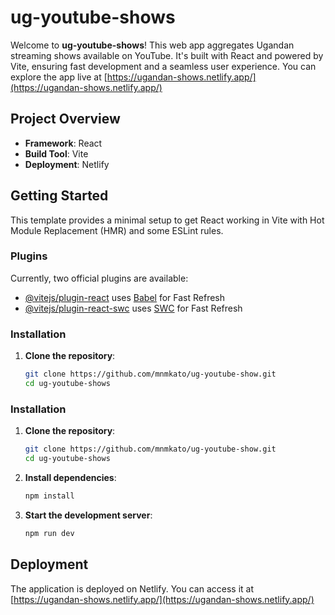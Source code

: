 # ug-youtube-shows

Welcome to **ug-youtube-shows**! This web app aggregates Ugandan streaming shows available on YouTube. It's built with React and powered by Vite, ensuring fast development and a seamless user experience. You can explore the app live at [https://ugandan-shows.netlify.app/](https://ugandan-shows.netlify.app/)

## Project Overview

- **Framework**: React
- **Build Tool**: Vite
- **Deployment**: Netlify

## Getting Started

This template provides a minimal setup to get React working in Vite with Hot Module Replacement (HMR) and some ESLint rules.

### Plugins

Currently, two official plugins are available:

- [@vitejs/plugin-react](https://github.com/vitejs/vite-plugin-react/blob/main/packages/plugin-react/README.md) uses [Babel](https://babeljs.io/) for Fast Refresh
- [@vitejs/plugin-react-swc](https://github.com/vitejs/vite-plugin-react-swc) uses [SWC](https://swc.rs/) for Fast Refresh

### Installation

1. **Clone the repository**:
   ```bash
   git clone https://github.com/mnmkato/ug-youtube-show.git
   cd ug-youtube-shows

### Installation

1. **Clone the repository**:
   ```bash
   git clone https://github.com/mnmkato/ug-youtube-show.git
   cd ug-youtube-shows
2.  **Install dependencies**:
    ```bash
    npm install 
3.  **Start the development server**:
    ```bash
    npm run dev
    
## Deployment

The application is deployed on Netlify. You can access it at [https://ugandan-shows.netlify.app/](https://ugandan-shows.netlify.app/)
